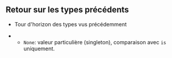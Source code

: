 ## Retour sur les types précédents

* Tour d'horizon des types vus précédemment

* + `None`: valeur particulière (singleton), comparaison avec `is` uniquement.
